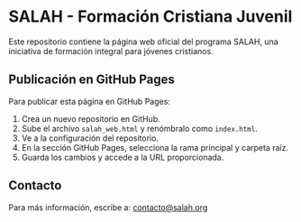 
# SALAH - Formación Cristiana Juvenil

Este repositorio contiene la página web oficial del programa SALAH, una iniciativa de formación integral para jóvenes cristianos.

## Publicación en GitHub Pages

Para publicar esta página en GitHub Pages:

1. Crea un nuevo repositorio en GitHub.
2. Sube el archivo `salah_web.html` y renómbralo como `index.html`.
3. Ve a la configuración del repositorio.
4. En la sección GitHub Pages, selecciona la rama principal y carpeta raíz.
5. Guarda los cambios y accede a la URL proporcionada.

## Contacto
Para más información, escribe a: contacto@salah.org
